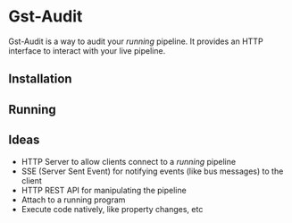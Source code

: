 # Gst-Audit
Gst-Audit is a way to audit your _running_ pipeline. It provides an HTTP interface to
interact with your live pipeline.

## Installation

## Running

## Ideas

* HTTP Server to allow clients connect to a _running_ pipeline
* SSE (Server Sent Event) for notifying events (like bus messages) to the client
* HTTP REST API for manipulating the pipeline
* Attach to a running program
* Execute code natively, like property changes, etc
